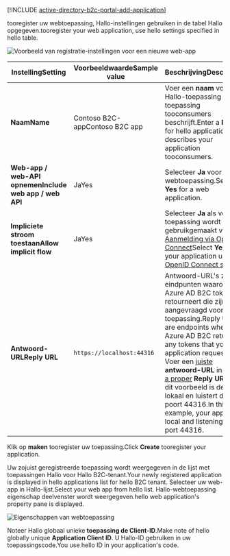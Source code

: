 [!INCLUDE [active-directory-b2c-portal-add-application](active-directory-b2c-portal-add-application.md)]

<span data-ttu-id="24790-101">tooregister uw webtoepassing, Hallo-instellingen gebruiken in de tabel Hallo opgegeven.</span><span class="sxs-lookup"><span data-stu-id="24790-101">tooregister your web application, use hello settings specified in hello table.</span></span>

![Voorbeeld van registratie-instellingen voor een nieuwe web-app](./media/active-directory-b2c-register-web-app/b2c-new-app-settings.png)

| <span data-ttu-id="24790-103">Instelling</span><span class="sxs-lookup"><span data-stu-id="24790-103">Setting</span></span>      | <span data-ttu-id="24790-104">Voorbeeldwaarde</span><span class="sxs-lookup"><span data-stu-id="24790-104">Sample value</span></span>  | <span data-ttu-id="24790-105">Beschrijving</span><span class="sxs-lookup"><span data-stu-id="24790-105">Description</span></span>                                        |
| ------------ | ------- | -------------------------------------------------- |
| <span data-ttu-id="24790-106">**Naam**</span><span class="sxs-lookup"><span data-stu-id="24790-106">**Name**</span></span> | <span data-ttu-id="24790-107">Contoso B2C-app</span><span class="sxs-lookup"><span data-stu-id="24790-107">Contoso B2C app</span></span> | <span data-ttu-id="24790-108">Voer een **naam** voor Hallo-toepassing die uw toepassing tooconsumers beschrijft.</span><span class="sxs-lookup"><span data-stu-id="24790-108">Enter a **Name** for hello application that describes your application tooconsumers.</span></span> | 
| <span data-ttu-id="24790-109">**Web-app / web-API opnemen**</span><span class="sxs-lookup"><span data-stu-id="24790-109">**Include web app / web API**</span></span> | <span data-ttu-id="24790-110">Ja</span><span class="sxs-lookup"><span data-stu-id="24790-110">Yes</span></span> | <span data-ttu-id="24790-111">Selecteer **Ja** voor een webtoepassing.</span><span class="sxs-lookup"><span data-stu-id="24790-111">Select **Yes** for a web application.</span></span> |
| <span data-ttu-id="24790-112">**Impliciete stroom toestaan**</span><span class="sxs-lookup"><span data-stu-id="24790-112">**Allow implicit flow**</span></span> | <span data-ttu-id="24790-113">Ja</span><span class="sxs-lookup"><span data-stu-id="24790-113">Yes</span></span> | <span data-ttu-id="24790-114">Selecteer **Ja** als voor de toepassing wordt gebruikgemaakt van [Aanmelding via OpenID Connect](../articles/active-directory-b2c/active-directory-b2c-reference-oidc.md)</span><span class="sxs-lookup"><span data-stu-id="24790-114">Select **Yes** if your application uses [OpenID Connect sign-in](../articles/active-directory-b2c/active-directory-b2c-reference-oidc.md)</span></span> |
| <span data-ttu-id="24790-115">**Antwoord-URL**</span><span class="sxs-lookup"><span data-stu-id="24790-115">**Reply URL**</span></span> | `https://localhost:44316` | <span data-ttu-id="24790-116">Antwoord-URL's zijn eindpunten waarop Azure AD B2C tokens retourneert die zijn aangevraagd voor de toepassing.</span><span class="sxs-lookup"><span data-stu-id="24790-116">Reply URLs are endpoints where Azure AD B2C returns any tokens that your application requests.</span></span> <span data-ttu-id="24790-117">Voer een [juiste](../articles/active-directory-b2c/active-directory-b2c-app-registration.md#choosing-a-web-app-or-api-reply-url) **antwoord-URL** in.</span><span class="sxs-lookup"><span data-stu-id="24790-117">Enter [a proper](../articles/active-directory-b2c/active-directory-b2c-app-registration.md#choosing-a-web-app-or-api-reply-url) **Reply URL**.</span></span> <span data-ttu-id="24790-118">In dit voorbeeld is de app lokaal en luistert deze op poort 44316.</span><span class="sxs-lookup"><span data-stu-id="24790-118">In this example, your app is local and listening on port 44316.</span></span> |

<span data-ttu-id="24790-119">Klik op **maken** tooregister uw toepassing.</span><span class="sxs-lookup"><span data-stu-id="24790-119">Click **Create** tooregister your application.</span></span>

<span data-ttu-id="24790-120">Uw zojuist geregistreerde toepassing wordt weergegeven in de lijst met toepassingen Hallo voor Hallo B2C-tenant.</span><span class="sxs-lookup"><span data-stu-id="24790-120">Your newly registered application is displayed in hello applications list for hello B2C tenant.</span></span> <span data-ttu-id="24790-121">Selecteer uw web-app in Hallo-lijst.</span><span class="sxs-lookup"><span data-stu-id="24790-121">Select your web app from hello list.</span></span> <span data-ttu-id="24790-122">Hallo-webtoepassing eigenschap deelvenster wordt weergegeven.</span><span class="sxs-lookup"><span data-stu-id="24790-122">hello web application's property pane is displayed.</span></span>

![Eigenschappen van webtoepassing](./media/active-directory-b2c-register-web-app/b2c-web-app-properties.png)

<span data-ttu-id="24790-124">Noteer Hallo globaal unieke **toepassing de Client-ID**.</span><span class="sxs-lookup"><span data-stu-id="24790-124">Make note of hello globally unique **Application Client ID**.</span></span> <span data-ttu-id="24790-125">U Hallo-ID gebruiken in uw toepassingscode.</span><span class="sxs-lookup"><span data-stu-id="24790-125">You use hello ID in your application's code.</span></span>
